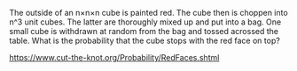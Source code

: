 The outside of an n$\times$n$\times$n cube is painted red. The cube then is choppen into n^3 unit cubes. The latter are thoroughly mixed up and put into a bag. One small cube is withdrawn at random from the bag and tossed acrossed the table. What is the probability that the cube stops with the red face on top?

https://www.cut-the-knot.org/Probability/RedFaces.shtml
